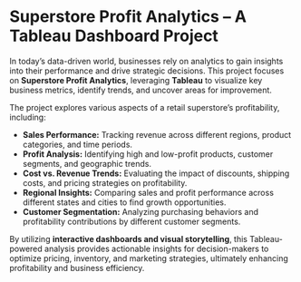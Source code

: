 
# **Superstore Profit Analytics – A Tableau Dashboard Project**  

In today’s data-driven world, businesses rely on analytics to gain insights into their performance and drive strategic decisions. This project focuses on **Superstore Profit Analytics**, leveraging **Tableau** to visualize key business metrics, identify trends, and uncover areas for improvement.  

The project explores various aspects of a retail superstore’s profitability, including:  

- **Sales Performance:** Tracking revenue across different regions, product categories, and time periods.  
- **Profit Analysis:** Identifying high and low-profit products, customer segments, and geographic trends.  
- **Cost vs. Revenue Trends:** Evaluating the impact of discounts, shipping costs, and pricing strategies on profitability.  
- **Regional Insights:** Comparing sales and profit performance across different states and cities to find growth opportunities.  
- **Customer Segmentation:** Analyzing purchasing behaviors and profitability contributions by different customer segments.  

By utilizing **interactive dashboards and visual storytelling**, this Tableau-powered analysis provides actionable insights for decision-makers to optimize pricing, inventory, and marketing strategies, ultimately enhancing profitability and business efficiency.

